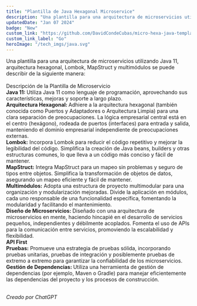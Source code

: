 ```yaml
---
title: "Plantilla de Java Hexagonal Microservice"
description: "Una plantilla para una arquitectura de microservicios utilizando Java 11, arquitectura hexagonal, Lombok, MapStruct y multimódulos."
updatedDate: "Jan 07 2024"
badge: "New"
custom_link: "https://github.com/DavidCondeCubas/micro-hexa-java-template"
custom_link_label: "Go"
heroImage: "/tech_imgs/java.svg"
---
```

Una plantilla para una arquitectura de microservicios utilizando Java 11, arquitectura hexagonal, Lombok, MapStruct y multimódulos se puede describir de la siguiente manera:
<br><br>
Descripción de la Plantilla de Microservicio
<br>
<b>Java 11: </b>Utiliza Java 11 como lenguaje de programación, aprovechando sus características, mejoras y soporte a largo plazo.
<br>
<b>Arquitectura Hexagonal: </b>Adhiere a la arquitectura hexagonal (también conocida como Puertos y Adaptadores o Arquitectura Limpia) para una clara separación de preocupaciones. La lógica empresarial central está en el centro (hexágono), rodeada de puertos (interfaces) para entrada y salida, manteniendo el dominio empresarial independiente de preocupaciones externas.
<br>
<b>Lombok:</b> Incorpora Lombok para reducir el código repetitivo y mejorar la legibilidad del código. Simplifica la creación de Java beans, builders y otras estructuras comunes, lo que lleva a un código más conciso y fácil de mantener.
<br>
<b>MapStruct:</b> Integra MapStruct para un mapeo sin problemas y seguro de tipos entre objetos. Simplifica la transformación de objetos de datos, asegurando un mapeo eficiente y fácil de mantener.
<br>
<b>Multimódulos:</b> Adopta una estructura de proyecto multimodular para una organización y modularización mejoradas. Divide la aplicación en módulos, cada uno responsable de una funcionalidad específica, fomentando la modularidad y facilitando el mantenimiento.
<br>
<b>Diseño de Microservicios: </b>Diseñado con una arquitectura de microservicios en mente, haciendo hincapié en el desarrollo de servicios pequeños, independientes y débilmente acoplados. Fomenta el uso de APIs para la comunicación entre servicios, promoviendo la escalabilidad y flexibilidad.
<br>
<b>API First</b>
<br>
<b>Pruebas:</b> Promueve una estrategia de pruebas sólida, incorporando pruebas unitarias, pruebas de integración y posiblemente pruebas de extremo a extremo para garantizar la confiabilidad de los microservicios.
<br>
<b>Gestión de Dependencias: </b>Utiliza una herramienta de gestión de dependencias (por ejemplo, Maven o Gradle) para manejar eficientemente las dependencias del proyecto y los procesos de construcción.
<br>
<br>
<div class="flex justify-center">
    <i style="text-align: center">Creado por ChatGPT</i>
</div>
